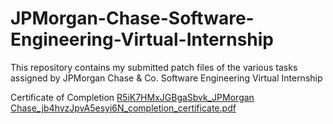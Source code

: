 # JPMorgan-Chase-Software-Engineering-Virtual-Internship
This repository contains my submitted patch files of the various tasks assigned by JPMorgan Chase & Co. Software Engineering Virtual Internship

Certificate of Completion
[R5iK7HMxJGBgaSbvk_JPMorgan Chase_jb4hvzJpvA5esyi6N_completion_certificate.pdf](https://github.com/RaviMishra123/JPMorgan-Chase-Software-Engineering-Virtual-Internship/files/6329482/R5iK7HMxJGBgaSbvk_JPMorgan.Chase_jb4hvzJpvA5esyi6N_completion_certificate.pdf)
